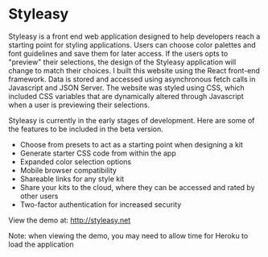 # Styleasy

Styleasy is a front end web application designed to help developers reach a starting point for styling applications. Users can choose color palettes and font guidelines and save them for later access. If the users opts to "preview" their selections, the design of the Styleasy application will change to match their choices. I built this website using the React front-end framework. Data is stored and accessed using asynchronous fetch calls in Javascript and JSON Server. The website was styled using CSS, which included CSS variables that are dynamically altered through Javascript when a user is previewing their selections.

Styleasy is currently in the early stages of development. Here are some of the features to be included in the beta version.


- Choose from presets to act as a starting point when designing a kit
- Generate starter CSS code from within the app
- Expanded color selection options
- Mobile browser compatibility
- Shareable links for any style kit
- Share your kits to the cloud, where they can be accessed and rated by other users
- Two-factor authentication for increased security

View the demo at: http://styleasy.net

Note: when viewing the demo, you may need to allow time for Heroku to load the application
